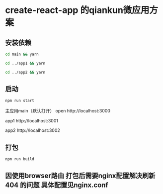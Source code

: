 # create-react-app 的qiankun微应用方案


## 安装依赖

```bash
cd main && yarn

cd ../app1 && yarn

cd ../app2 && yarn 
```

## 启动

```bash
npm run start
```

主应用main（默认打开）
open http://localhost:3000

app1
http://localhost:3001

app2
http://localhost:3002

## 打包

```bash
npm run build
```

## 因使用browser路由 打包后需要nginx配置解决刷新 404 的问题 具体配置见nginx.conf
